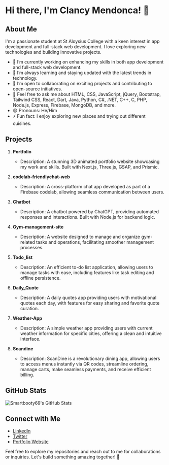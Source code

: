 # Hi there, I'm Clancy Mendonca! 👋

## About Me

I'm a passionate student at St Aloysius College with a keen interest in app development and full-stack web development. I love exploring new technologies and building innovative projects.

- 🔭 I’m currently working on enhancing my skills in both app development and full-stack web development.
- 🌱 I’m always learning and staying updated with the latest trends in technology.
- 👯 I’m open to collaborating on exciting projects and contributing to open-source initiatives.
- 💬 Feel free to ask me about HTML, CSS, JavaScript, jQuery, Bootstrap, Tailwind CSS, React, Dart, Java, Python, C#, .NET, C++, C, PHP, Node.js, Express, Firebase, MongoDB, and more.
- 😄 Pronouns: He/Him
- ⚡ Fun fact: I enjoy exploring new places and trying out different cuisines.

## Projects

1. **Portfolio**
   - Description: A stunning 3D animated portfolio website showcasing my work and skills. Built with Next.js, Three.js, GSAP, and Prismic.

2. **codelab-friendlychat-web**
   - Description: A cross-platform chat app developed as part of a Firebase codelab, allowing seamless communication between users.

3. **Chatbot**
   - Description: A chatbot powered by ChatGPT, providing automated responses and interactions. Built with Node.js for backend logic.

4. **Gym-management-site**
   - Description: A website designed to manage and organize gym-related tasks and operations, facilitating smoother management processes.

5. **Todo_list**
   - Description: An efficient to-do list application, allowing users to manage tasks with ease, including features like task editing and offline persistence.

6. **Daily_Quote**
   - Description: A daily quotes app providing users with motivational quotes each day, with features for easy sharing and favorite quote curation.

7. **Weather-App**
   - Description: A simple weather app providing users with current weather information for specific cities, offering a clean and intuitive interface.

8. **Scandine**
   - Description: ScanDine is a revolutionary dining app, allowing users to access menus instantly via QR codes, streamline ordering, manage carts, make seamless payments, and receive efficient billing.

## GitHub Stats

![Smartbooty69's GitHub Stats](https://github-readme-stats.vercel.app/api?username=smartbooty69&show_icons=true)

## Connect with Me

- [LinkedIn](https://www.linkedin.com/in/yourusername/)
- [Twitter](https://twitter.com/yourusername)
- [Portfolio Website](https://yourportfolio.com)

Feel free to explore my repositories and reach out to me for collaborations or inquiries. Let's build something amazing together! 🚀
